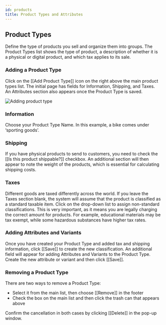 ```yaml
---
id: products
title: Product Types and Attributes
---
```


## Product Types

Define the type of products you sell and organize them into groups. The Product Types list shows the type of product, a description of whether it is a physical or digital product, and which tax applies to its sale.


### Adding a Product Type

Click on the [[Add&nbsp;Product&nbsp;Type]] icon on the right above the main product types list. The initial page has fields for Information, Shipping, and Taxes. An Attributes section also appears once the Product Type is saved.

![Adding product type](assets/dashboard-config/2.png)


### Information

Choose your Product Type Name. In this example, a bike comes under ‘sporting goods’.


### Shipping

If you have physical products to send to customers, you need to check the [[Is&nbsp;this&nbsp;product&nbsp;shippable?]] checkbox. An additional section will then appear to note the weight of the products, which is essential for calculating shipping costs.


### Taxes

Different goods are taxed differently across the world. If you leave the Taxes section blank, the system will assume that the product is classified as a standard taxable item. Click on the drop-down list to assign non-standard classifications. This is very important, as it means you are legally charging the correct amount for products. For example, educational materials may be tax exempt, while some hazardous substances have higher tax rates.


### Adding Attributes and Variants

Once you have created your Product Type and added tax and shipping information, click [[Save]] to create the new classification. An additional field will appear for adding Attributes and Variants to the Product Type. Create the new attribute or variant and then click [[Save]]. 


### Removing a Product Type

There are two ways to remove a Product Type:

- Select it from the main list, then choose [[Remove]] in the footer
- Check the box on the main list and then click the trash can that appears above

Confirm the cancellation in both cases by clicking [[Delete]] in the pop-up window.
